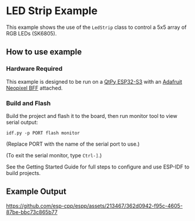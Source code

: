 # LED Strip Example 

This example shows the use of the `LedStrip` class to control a 5x5 array of RGB
LEDs (SK6805).

## How to use example

### Hardware Required

This example is designed to be run on a [QtPy
ESP32-S3](https://www.adafruit.com/product/5426) with an [Adafruit Neopixel
BFF](https://www.adafruit.com/product/5646) attached.


### Build and Flash

Build the project and flash it to the board, then run monitor tool to view serial output:

```
idf.py -p PORT flash monitor
```

(Replace PORT with the name of the serial port to use.)

(To exit the serial monitor, type ``Ctrl-]``.)

See the Getting Started Guide for full steps to configure and use ESP-IDF to build projects.

## Example Output

https://github.com/esp-cpp/espp/assets/213467/362d0942-f95c-4605-87be-bbc73c865b77

